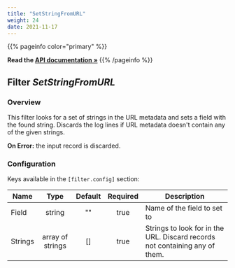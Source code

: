 ```yaml
---
title: "SetStringFromURL"
weight: 24
date: 2021-11-17
---
```

{{% pageinfo color="primary" %}}

**Read the [API documentation &raquo;](https://pkg.go.dev/github.com/AdRoll/baker/filter#SetStringFromURL)**
{{% /pageinfo %}}

## Filter *SetStringFromURL*

### Overview

This filter looks for a set of strings in the URL metadata and sets a field with the found string.
Discards the log lines if URL metadata doesn't contain any of the given strings.

**On Error:** the input record is discarded.


### Configuration

Keys available in the `[filter.config]` section:

|Name|Type|Default|Required|Description|
|----|:--:|:-----:|:------:|-----------|
| Field| string| ""| true| Name of the field to set to|
| Strings| array of strings| []| true| Strings to look for in the URL. Discard records not containing any of them.|

